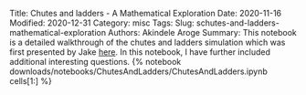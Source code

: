 Title: Chutes and ladders - A Mathematical Exploration
Date: 2020-11-16
Modified: 2020-12-31
Category: misc
Tags: 
Slug: schutes-and-ladders-mathematical-exploration
Authors: Akindele Aroge
Summary: This notebook is a detailed walkthrough of the chutes and ladders simulation which was first presented by Jake [here](https://jakevdp.github.io/blog/2017/12/18/simulating-chutes-and-ladders/). In this notebook, I have further included additional interesting questions.
{% notebook downloads/notebooks/ChutesAndLadders/ChutesAndLadders.ipynb cells[1:] %}